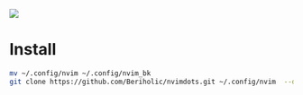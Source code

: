![](https://img.beriholic.xyz/2025-10-02%2010.09.22.webp)


# Install
```bash
mv ~/.config/nvim ~/.config/nvim_bk
git clone https://github.com/Beriholic/nvimdots.git ~/.config/nvim  --depth=1 && nvim
```


